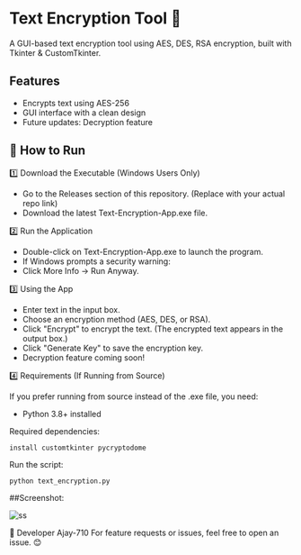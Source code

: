 # Text Encryption Tool 🔐

A GUI-based text encryption tool using AES, DES, RSA encryption, built with Tkinter & CustomTkinter.

## Features
- Encrypts text using AES-256
- GUI interface with a clean design
- Future updates: Decryption feature

## 🚀 How to Run
1️⃣ Download the Executable (Windows Users Only)
- Go to the Releases section of this repository. (Replace with your actual repo link)
- Download the latest Text-Encryption-App.exe file.

2️⃣ Run the Application
- Double-click on Text-Encryption-App.exe to launch the program.
- If Windows prompts a security warning:
- Click More Info → Run Anyway.

3️⃣ Using the App
- Enter text in the input box.
- Choose an encryption method (AES, DES, or RSA).
- Click "Encrypt" to encrypt the text.
(The encrypted text appears in the output box.)
- Click "Generate Key" to save the encryption key.
- Decryption feature coming soon!

4️⃣ Requirements (If Running from Source)

If you prefer running from source instead of the .exe file, you need:
- Python 3.8+ installed
  
Required dependencies:

```install customtkinter pycryptodome```

Run the script:

```python text_encryption.py```

##Screenshot:

![ss](https://github.com/user-attachments/assets/b7c981b7-2b75-4ff0-b93d-0ae6fce3d816)



🔗 Developer
Ajay-710
For feature requests or issues, feel free to open an issue. 😊


